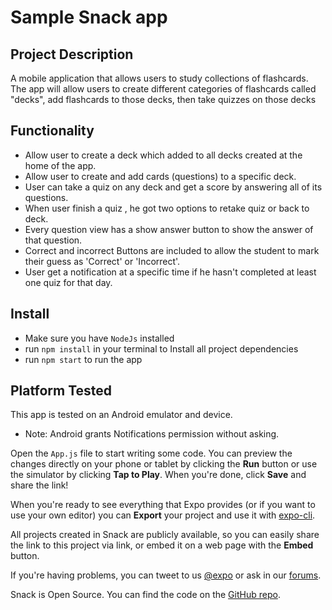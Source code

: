 # Sample Snack app

## Project Description
A mobile application that allows users to study collections of flashcards. The app will allow users to create different categories of flashcards called "decks", add flashcards to those decks, then take quizzes on those decks

## Functionality
- Allow user to create a deck which added to all decks created at the home of the app.
- Allow user to create and add cards (questions) to a specific deck.
- User can take a quiz on any deck and get a score by answering all of its questions.
- When user finish a quiz , he got two options to retake quiz or back to deck.
- Every question view has a show answer button to show the answer of that question.
- Correct and incorrect Buttons are included to allow the student to mark their guess as 'Correct' or 'Incorrect'.
- User get a notification at a specific time if he hasn't completed at least one quiz for that day.

## Install
* Make sure you have `NodeJs` installed
* run `npm install` in your terminal to Install all project dependencies  
* run `npm start` to run the app

## Platform Tested
This app is tested on an Android emulator and device.
- Note: Android grants Notifications permission without asking.

Open the `App.js` file to start writing some code. You can preview the changes directly on your phone or tablet by clicking the **Run** button or use the simulator by clicking **Tap to Play**. When you're done, click **Save** and share the link!

When you're ready to see everything that Expo provides (or if you want to use your own editor) you can **Export** your project and use it with [expo-cli](https://docs.expo.io/versions/latest/introduction/installation.html).

All projects created in Snack are publicly available, so you can easily share the link to this project via link, or embed it on a web page with the **Embed** button.

If you're having problems, you can tweet to us [@expo](https://twitter.com/expo) or ask in our [forums](https://forums.expo.io).

Snack is Open Source. You can find the code on the [GitHub repo](https://github.com/expo/snack-web).
